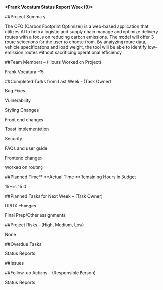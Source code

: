 **<Frank Vocatura Status Report Week (9)&gt;**

##Project Summary

The CFO (Carbon Footprint Optimizer) is a web-based application that utilizes AI to help a logistic and supply chain manage and optimize delivery routes with a focus on reducing carbon emissions. The model will offer 3 route selections for the user to choose from. By analyzing route data, vehicle specifications and load weight, the tool will be able to identify low-emission routes without sacrificing operational efficiency.

##Team Members – (Hours Worked on Project)

Frank Vocatura –15

##Completed Tasks from Last Week – (Task Owner)

Bug Fixes

Vulnerability

Styling Changes

Front end changes

Toast implementation

Security

FAQs and user guide

Frontend changes

Worked on routing

##Planned Time** **Actual Time **Remaining Hours in Budget

15Hrs 15 0

##Planned Tasks for Next Week – (Task Owner)

UI/UX changes

Final Prep/Other assignments

##Project Risks – (High, Medium, Low)

None

##Overdue Tasks

Status Reports

##Issues

##Follow-up Actions – (Responsible Person)

Status Reports